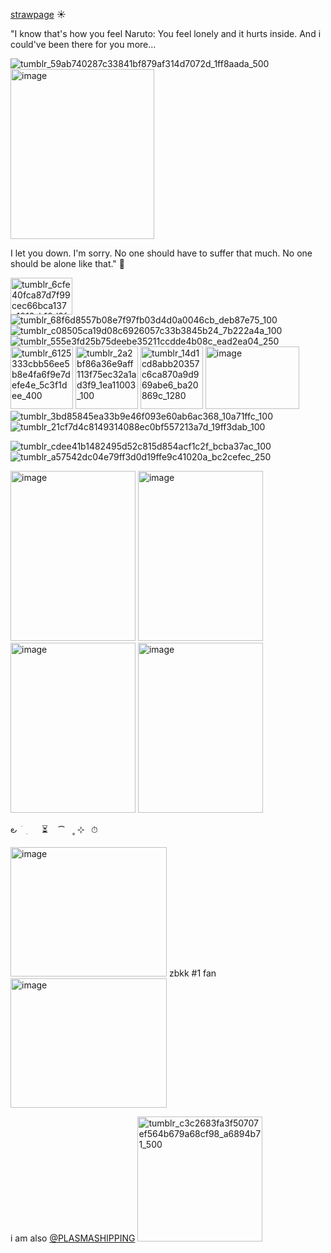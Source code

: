 [strawpage](https://picojutsu.straw.page)  ☀️


"I know that's how you feel Naruto: You feel lonely and it hurts inside. And i could've been there for you more...

![tumblr_59ab740287c33841bf879af314d7072d_1ff8aada_500](https://github.com/user-attachments/assets/d9612bf9-3403-4774-a662-fbddc95004ae)  <img width="230" height="272" alt="image" src="https://github.com/user-attachments/assets/412b8b35-7a39-47b4-b9d2-8c5a48ed29e2" /> 



I let you down. I'm sorry. No one should have to suffer that much. No one should be alone like that." 🐬 




<img width="99" height="59" alt="tumblr_6cfe40fca87d7f99cec66bca137c1012_b10d2fc3_100" src="https://github.com/user-attachments/assets/b91b1a85-7fbb-4854-81a3-d529ed13751f" />  ![tumblr_68f6d8557b08e7f97fb03d4d0a0046cb_deb87e75_100](https://github.com/user-attachments/assets/e21f6684-63f9-4b40-bd84-7f1e0ce6891d)  ![tumblr_c08505ca19d08c6926057c33b3845b24_7b222a4a_100](https://github.com/user-attachments/assets/ad8f7760-0cae-4517-bf86-4f9dd4af0941)  ![tumblr_555e3fd25b75deebe35211ccdde4b08c_ead2ea04_250](https://github.com/user-attachments/assets/0e285fcc-d083-4c84-92bd-1020b136cafd) <img width="100" height="100" alt="tumblr_6125333cbb56ee5b8e4fa6f9e7defe4e_5c3f1dee_400" src="https://github.com/user-attachments/assets/8a439d2a-4ec3-4f85-8dec-ce454fe32864" />  <img width="100" height="100" alt="tumblr_2a2bf86a36e9aff113f75ec32a1ad3f9_1ea11003_100" src="https://github.com/user-attachments/assets/975d6dee-e2a4-49ba-8137-346b6adc1c13" />  <img width="100" height="100" alt="tumblr_14d1cd8abb20357c6ca870a9d969abe6_ba20869c_1280" src="https://github.com/user-attachments/assets/b5c76320-4fee-4a2a-b8af-7376d003a05a" /> <img width="150" height="100" alt="image" src="https://github.com/user-attachments/assets/09422ac3-038c-416f-9d0e-f7b9f6e12875" />
![tumblr_3bd85845ea33b9e46f093e60ab6ac368_10a71ffc_100](https://github.com/user-attachments/assets/ad308e64-ab04-4ccf-bf61-bbb54160905c) ![tumblr_21cf7d4c8149314088ec0bf557213a7d_19ff3dab_100](https://github.com/user-attachments/assets/ba5dca7e-605e-40fa-b61f-bc0bfa30e374) 

![tumblr_cdee41b1482495d52c815d854acf1c2f_bcba37ac_100](https://github.com/user-attachments/assets/ef54e9e3-91b7-47bb-a25c-52da37f5302c)  ![tumblr_a57542dc04e79ff3d0d19ffe9c41020a_bc2cefec_250](https://github.com/user-attachments/assets/12ce051f-73bd-4023-96aa-0a51f4e5425d)





<img width="200" height="272" alt="image" src="https://github.com/user-attachments/assets/ca587567-1d05-46d1-90b1-a58761ca083b" />  <img width="200" height="272" alt="image" src="https://github.com/user-attachments/assets/bfd31c23-5f5d-4a58-96e7-593c2ff22c49" /> <img width="200" height="272" alt="image" src="https://github.com/user-attachments/assets/692b64a4-ced5-49ca-9788-7dbb5aac48bf" /> <img width="200" height="272" alt="image" src="https://github.com/user-attachments/assets/b8e076cc-6ea0-4bd0-a02d-701dfe722648" />





౿  ׂ   ִ     ⏳    ⁀   ˳ ⊹⠀⏱













<img width="250" height="207" alt="image" src="https://github.com/user-attachments/assets/9d13ef34-e046-4141-a960-b71a308aa663" />     zbkk #1 fan    <img width="250" height="207" alt="image" src="https://github.com/user-attachments/assets/ce6aafba-82fe-4759-9edc-a3892a7ee015" />







i am also [@PLASMASHIPPING](https://github.com/PLASMASHIPPING) <img width="200" height="200" alt="tumblr_c3c2683fa3f50707ef564b679a68cf98_a6894b71_500" src="https://github.com/user-attachments/assets/40db6716-8b20-4213-a084-d527c560d71a" />












